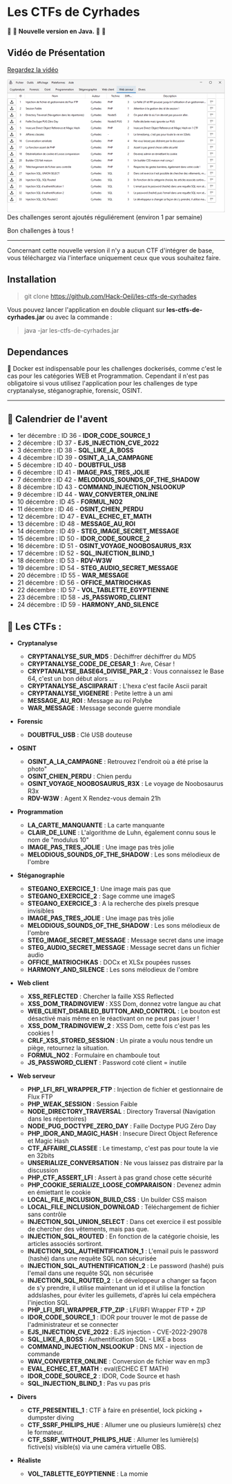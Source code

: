 Les CTFs de Cyrhades
====================
🎉 🥳 **Nouvelle version en Java.** 🥳 🎉

Vidéo de Présentation
------------
[Regardez la vidéo](https://www.youtube.com/watch?v=_uJcXd6Kkhc)



<img src="resources/interface.png">
Des challenges seront ajoutés réguliérement (environ 1 par semaine)

Bon challenges à tous !

----------------------

Concernant cette nouvelle version il n'y a aucun CTF d'intégrer de base, vous téléchargez via l'interface uniquement ceux que vous souhaitez faire.

Installation
------------
> git clone https://github.com/Hack-Oeil/les-ctfs-de-cyrhades

Vous pouvez lancer l'application en double cliquant sur **les-ctfs-de-cyrhades.jar** ou avec la commande : 
> java -jar les-ctfs-de-cyrhades.jar



Dependances
-----------
🐋 Docker est indispensable pour les challenges dockerisés, comme c'est le cas pour les catégories WEB et Programmation.
Cependant il n'est pas obligatoire si vous utilisez l'application pour les challenges  de type cryptanalyse, stéganographie, forensic, OSINT. 

----------------------
📅  Calendrier de l'avent
--------------------------
- 1er décembre : ID 36 - **IDOR_CODE_SOURCE_1**
- 2 décembre : ID 37 - **EJS_INJECTION_CVE_2022**
- 3 décembre : ID 38 - **SQL_LIKE_A_BOSS**
- 4 décembre : ID 39 - **OSINT_A_LA_CAMPAGNE**
- 5 décembre : ID 40 - **DOUBTFUL_USB**
- 6 décembre : ID 41 - **IMAGE_PAS_TRES_JOLIE**
- 7 décembre : ID 42 - **MELODIOUS_SOUNDS_OF_THE_SHADOW**
- 8 décembre : ID 43 - **COMMAND_INJECTION_NSLOOKUP**
- 9 décembre : ID 44 - **WAV_CONVERTER_ONLINE**
- 10 décembre : ID 45 - **FORMUL_NO2**
- 11 décembre : ID 46 - **OSINT_CHIEN_PERDU**
- 12 décembre : ID 47 - **EVAL_ECHEC_ET_MATH**
- 13 décembre : ID 48 - **MESSAGE_AU_ROI**
- 14 décembre : ID 49 - **STEG_IMAGE_SECRET_MESSAGE**
- 15 décembre : ID 50 - **IDOR_CODE_SOURCE_2**
- 16 décembre : ID 51 - **OSINT_VOYAGE_NOOBOSAURUS_R3X**
- 17 décembre : ID 52 - **SQL_INJECTION_BLIND_1**
- 18 décembre : ID 53 - **RDV-W3W**
- 19 décembre : ID 54 - **STEG_AUDIO_SECRET_MESSAGE**
- 20 décembre : ID 55 - **WAR_MESSAGE**
- 21 décembre : ID 56 - **OFFICE_MATRIOCHKAS**
- 22 décembre : ID 57 - **VOL_TABLETTE_EGYPTIENNE**
- 23 décembre : ID 58 - **JS_PASSWORD_CLIENT**
- 24 décembre : ID 59 - **HARMONY_AND_SILENCE**

🏴 Les CTFs  :
----------------
- **Cryptanalyse**
    - **CRYPTANALYSE_SUR_MD5** : Déchiffrer déchiffrer du MD5
    - **CRYPTANALYSE_CODE_DE_CESAR_1** : Ave, César !
    - **CRYPTANALYSE_BASE64_DIVISE_PAR_2** : Vous connaissez le Base 64, c'est un bon début alors ...
    - **CRYPTANALYSE_ASCIIPARAIT** : L'hexa c'est facile Ascii parait
    - **CRYPTANALYSE_VIGENERE** : Petite lettre à un ami
    - **MESSAGE_AU_ROI** : Message au roi Polybe
    - **WAR_MESSAGE** : Message seconde guerre mondiale

- **Forensic**
    - **DOUBTFUL_USB** : Clé USB douteuse

- **OSINT**
    - **OSINT_A_LA_CAMPAGNE** : Retrouvez l'endroit où a été prise la photo"
    - **OSINT_CHIEN_PERDU** : Chien perdu
    - **OSINT_VOYAGE_NOOBOSAURUS_R3X** : Le voyage de Noobosaurus R3x
    - **RDV-W3W** : Agent X Rendez-vous demain 21h

- **Programmation**
    - **LA_CARTE_MANQUANTE** : La carte manquante
    - **CLAIR_DE_LUNE** : L'algorithme de Luhn, également connu sous le nom de "modulus 10"
    - **IMAGE_PAS_TRES_JOLIE** : Une image pas très jolie
    - **MELODIOUS_SOUNDS_OF_THE_SHADOW** : Les sons mélodieux de l'ombre
    
- **Stéganographie**
    - **STEGANO_EXERCICE_1** : Une image mais pas que
    - **STEGANO_EXERCICE_2** : Sage comme une imageS
    - **STEGANO_EXERCICE_3** : A la recherche des pixels presque invisibles
    - **IMAGE_PAS_TRES_JOLIE** : Une image pas très jolie
    - **MELODIOUS_SOUNDS_OF_THE_SHADOW** : Les sons mélodieux de l'ombre
    - **STEG_IMAGE_SECRET_MESSAGE** : Message secret dans une image
    - **STEG_AUDIO_SECRET_MESSAGE** : Message secret dans un fichier audio
    - **OFFICE_MATRIOCHKAS** : DOCx et XLSx poupées russes
    - **HARMONY_AND_SILENCE** : Les sons mélodieux de l'ombre 

- **Web client**
    - **XSS_REFLECTED** : Chercher la faille XSS Reflected
    - **XSS_DOM_TRADINGVIEW** : XSS Dom, donnez votre langue au chat
    - **WEB_CLIENT_DISABLED_BUTTON_AND_CONTROL** : Le bouton est désactivé mais même en le réactivant on ne peut pas jouer !
    - **XSS_DOM_TRADINGVIEW_2** : XSS Dom, cette fois c'est pas les cookies !
    - **CRLF_XSS_STORED_SESSION** : Un pirate a voulu nous tendre un piège, retournez la situation.
    - **FORMUL_NO2** : Formulaire en chamboule tout
    - **JS_PASSWORD_CLIENT** : Password coté client = inutile

- **Web serveur**
    - **PHP_LFI_RFI_WRAPPER_FTP** : Injection de fichier et gestionnaire de Flux FTP
    - **PHP_WEAK_SESSION** : Session Faible
    - **NODE_DIRECTORY_TRAVERSAL** : Directory Traversal (Navigation dans les répertoires)
    - **NODE_PUG_DOCTYPE_ZERO_DAY** : Faille Doctype PUG Zéro Day
    - **PHP_IDOR_AND_MAGIC_HASH** :  Insecure Direct Object Reference et Magic Hash
    - **CTF_AFFAIRE_CLASSEE** :  Le timestamp, c'est pas pour toute la vie en 32bits
    - **UNSERIALIZE_CONVERSATION** : Ne vous laissez pas distraire par la discussion
    - **PHP_CTF_ASSERT_LFI** : Assert à pas grand chose cette sécurité
    - **PHP_COOKIE_SERIALIZE_LOOSE_COMPARAISON** : Devenez admin en émiettant le cookie
    - **LOCAL_FILE_INCLUSION_BUILD_CSS** : Un builder CSS maison
    - **LOCAL_FILE_INCLUSION_DOWNLOAD** : Téléchargement de fichier sans contrôle
    - **INJECTION_SQL_UNION_SELECT** : Dans cet exercice il est possible de chercher des vêtements, mais pas que.
    - **INJECTION_SQL_ROUTED** : En fonction de la catégorie choisie, les articles associés sortiront.
    - **INJECTION_SQL_AUTHENTIFICATION_1** : L'email puis le password (hashé) dans une requête SQL non sécurisée
    - **INJECTION_SQL_AUTHENTIFICATION_2** : Le password (hashé) puis l'email dans une requête SQL non sécurisée
    - **INJECTION_SQL_ROUTED_2** : Le développeur a changer sa façon de s'y prendre, il utilise maintenant un id et il utilise la fonction addslashes, pour éviter les guillemets, d'après lui cela empéchera l'injection SQL.
    - **PHP_LFI_RFI_WRAPPER_FTP_ZIP** : LFI/RFI Wrapper FTP + ZIP
    - **IDOR_CODE_SOURCE_1** : IDOR pour trouver le mot de passe de l'administrateur et se connecter
    - **EJS_INJECTION_CVE_2022** : EJS injection - CVE-2022-29078
    - **SQL_LIKE_A_BOSS** : Authentification SQL - LIKE a boss
    - **COMMAND_INJECTION_NSLOOKUP** : DNS MX - injection de commande
    - **WAV_CONVERTER_ONLINE** : Conversion de fichier wav en mp3
    - **EVAL_ECHEC_ET_MATH** : eval(ECHEC ET MATH)
    - **IDOR_CODE_SOURCE_2** : IDOR, Code Source et hash
    - **SQL_INJECTION_BLIND_1** : Pas vu pas pris
    
- **Divers**
    - **CTF_PRESENTIEL_1** : CTF à faire en présentiel, lock picking + dumpster diving
    - **CTF_SSRF_PHILIPS_HUE** : Allumer une ou plusieurs lumière(s) chez le formateur.
    - **CTF_SSRF_WITHOUT_PHILIPS_HUE** : Allumer les lumière(s) fictive(s) visible(s) via une caméra virtuelle OBS.

- **Réaliste**
    - **VOL_TABLETTE_EGYPTIENNE** : La momie